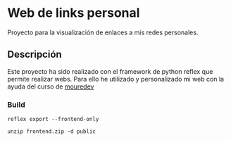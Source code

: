 # Web de links personal
Proyecto para la visualización de enlaces a mis redes personales.

## Descripción
Este proyecto ha sido realizado con el framework de python reflex que permite realizar webs.
Para ello he utilizado y personalizado mi web con la ayuda del curso de [mouredev](https://www.youtube.com/watch?v=n2YrGsXJC6Y)

### Build
```
reflex export --frontend-only
```
```
unzip frontend.zip -d public
```